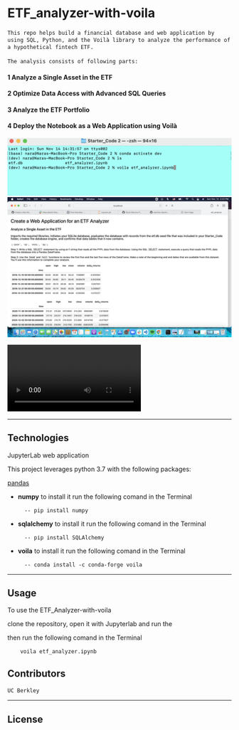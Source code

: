 # ETF_analyzer-with-voila

    This repo helps build a financial database and web application by using SQL, Python, and the Voilà library to analyze the performance of a hypothetical fintech ETF.
    
    The analysis consists of following parts:
    
####  __1  Analyze a Single Asset in the ETF__

    
####  __2  Optimize Data Access with Advanced SQL Queries__

####  __3  Analyze the ETF Portfolio__

####  __4  Deploy the Notebook as a Web Application using Voilà__


![The Voila and the output of Jupiter](Images_Videos/Screen_Shot.png)
![The Voila and the output of Jupiter](Images_Videos/Screen_Shot_2.png)

    
![The Voila and the output of Jupiter](Images_Videos/Recording.mov)

---

## Technologies

JupyterLab web application

This project leverages python 3.7 with the following packages:

[pandas](https://github.com/pandas-dev) 

* __numpy__ to install it run the following comand in the Terminal

        -- pip install numpy

 
* __sqlalchemy__ to install it run the following comand in the Terminal

        -- pip install SQLAlchemy

* __voila__ to install it run the following comand in the Terminal

        -- conda install -c conda-forge voila

---

## Usage


To use the ETF_Analyzer-with-voila

 clone the repository, open it with Jupyterlab and run the 

then run the following comand in the Terminal
        
        voila etf_analyzer.ipynb


## Contributors

    UC Berkley
---
## License


    

